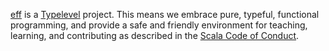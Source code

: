 [eff](https://github.com/atnos-org/eff/) is a [Typelevel](https://typelevel.org) project. This means we embrace pure, typeful, functional programming,
and provide a safe and friendly environment for teaching, learning, and contributing as described in the [Scala Code of Conduct](https://www.scala-lang.org/conduct/).
